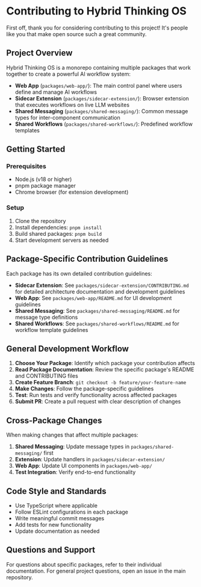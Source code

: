 # Contributing to Hybrid Thinking OS

First off, thank you for considering contributing to this project! It's people like you that make open source such a great community.

## Project Overview

Hybrid Thinking OS is a monorepo containing multiple packages that work together to create a powerful AI workflow system:

- **Web App** (`packages/web-app/`): The main control panel where users define and manage AI workflows
- **Sidecar Extension** (`packages/sidecar-extension/`): Browser extension that executes workflows on live LLM websites
- **Shared Messaging** (`packages/shared-messaging/`): Common message types for inter-component communication
- **Shared Workflows** (`packages/shared-workflows/`): Predefined workflow templates

## Getting Started

### Prerequisites
- Node.js (v18 or higher)
- pnpm package manager
- Chrome browser (for extension development)

### Setup
1. Clone the repository
2. Install dependencies: `pnpm install`
3. Build shared packages: `pnpm build`
4. Start development servers as needed

## Package-Specific Contribution Guidelines

Each package has its own detailed contribution guidelines:

- **Sidecar Extension**: See `packages/sidecar-extension/CONTRIBUTING.md` for detailed architecture documentation and development guidelines
- **Web App**: See `packages/web-app/README.md` for UI development guidelines
- **Shared Messaging**: See `packages/shared-messaging/README.md` for message type definitions
- **Shared Workflows**: See `packages/shared-workflows/README.md` for workflow template guidelines

## General Development Workflow

1. **Choose Your Package**: Identify which package your contribution affects
2. **Read Package Documentation**: Review the specific package's README and CONTRIBUTING files
3. **Create Feature Branch**: `git checkout -b feature/your-feature-name`
4. **Make Changes**: Follow the package-specific guidelines
5. **Test**: Run tests and verify functionality across affected packages
6. **Submit PR**: Create a pull request with clear description of changes

## Cross-Package Changes

When making changes that affect multiple packages:

1. **Shared Messaging**: Update message types in `packages/shared-messaging/` first
2. **Extension**: Update handlers in `packages/sidecar-extension/`
3. **Web App**: Update UI components in `packages/web-app/`
4. **Test Integration**: Verify end-to-end functionality

## Code Style and Standards

- Use TypeScript where applicable
- Follow ESLint configurations in each package
- Write meaningful commit messages
- Add tests for new functionality
- Update documentation as needed

## Questions and Support

For questions about specific packages, refer to their individual documentation. For general project questions, open an issue in the main repository.